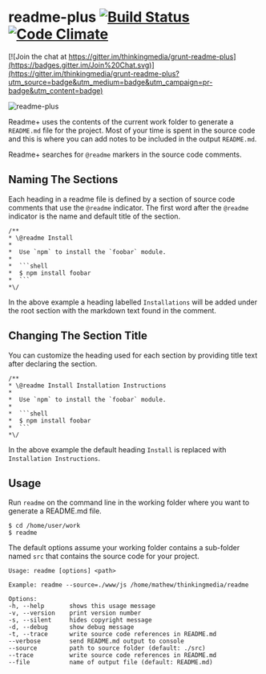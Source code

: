 # readme-plus [![Build Status](https://travis-ci.org/thinkingmedia/grunt-readme-plus.svg?branch=master)](https://travis-ci.org/thinkingmedia/grunt-readme-plus) [![Code Climate](https://codeclimate.com/github/thinkingmedia/grunt-readme-plus/badges/gpa.svg)](https://codeclimate.com/github/thinkingmedia/grunt-readme-plus)

[![Join the chat at https://gitter.im/thinkingmedia/grunt-readme-plus](https://badges.gitter.im/Join%20Chat.svg)](https://gitter.im/thinkingmedia/grunt-readme-plus?utm_source=badge&utm_medium=badge&utm_campaign=pr-badge&utm_content=badge)

<div><img title="readme-plus" src="https://raw.githubusercontent.com/thinkingmedia/grunt-readme-plus/master/grunt-readme-plus.png" style="margin: 0 auto;"></div>

Readme+ uses the contents of the current work folder to generate a `README.md` file for the project. Most of your
time is spent in the source code and this is where you can add notes to be included in the output `README.md`.

Readme+ searches for `@readme` markers in the source code comments.

## Naming The Sections


Each heading in a readme file is defined by a section of source code comments that use the `@readme` indicator. The
first word after the `@readme` indicator is the name and default title of the section.

```
/**
* \@readme Install
*
*  Use `npm` to install the `foobar` module.
*
*  ```shell
*  $ npm install foobar
*  ```
*\/
```

In the above example a heading labelled `Installations` will be added under the root section with the markdown text
found in the comment.


## Changing The Section Title


You can customize the heading used for each section by providing title text after declaring the section.

```
/**
* \@readme Install Installation Instructions
*
*  Use `npm` to install the `foobar` module.
*
*  ```shell
*  $ npm install foobar
*  ```
*\/
```
In the above example the default heading `Install` is replaced with `Installation Instructions`.


## Usage


Run `readme` on the command line in the working folder where you want to generate a README.md file.

```shell
$ cd /home/user/work
$ readme
```

The default options assume your working folder contains a sub-folder named `src` that contains
the source code for your project.

```
Usage: readme [options] <path>

Example: readme --source=./www/js /home/mathew/thinkingmedia/readme

Options:
-h, --help       shows this usage message
-v, --version    print version number
-s, --silent     hides copyright message
-d, --debug      show debug message
-t, --trace      write source code references in README.md
--verbose        send README.md output to console
--source         path to source folder (default: ./src)
--trace          write source code references in README.md
--file           name of output file (default: README.md)
```

